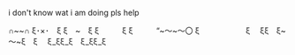 i don't know wat i am doing pls help

∩~~∩
ξ･×･　ξ
ξ　~　ξ
ξ　　　ξ
ξ　　　“~～~～〇
ξ　　　　　　ξ
　ξξ　ξ~～~ξ　ξ
　ξ_ξξ_ξ　ξ_ξξ_ξ
